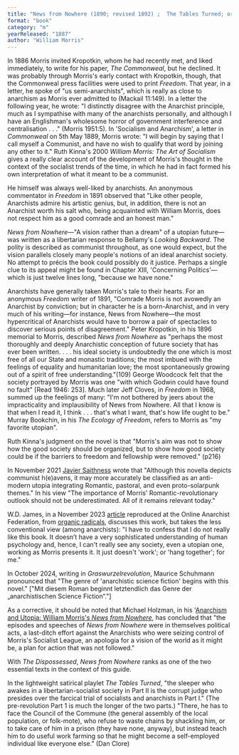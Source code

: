 ```yaml
---
title: "News from Nowhere (1890; revised 1892) ;  The Tables Turned; or, Nupkins Awakened: A Socialist Interlude (1887)"
format: "book"
category: "m"
yearReleased: "1887"
author: "William Morris"
---
```


In 1886 Morris invited Kropotkin, whom he had recently met, and liked immediately, to write for his paper,  _The Commonweal_, but he declined. It was probably through Morris's early contact with Kropotkin, though, that the Commonweal press facilities were used to print _Freedom_. That year, in a letter, he spoke of  "us semi-anarchists", which is really as close to anarchism as Morris ever admitted to (Mackail 11:149). In a letter the following year, he wrote:  "I distinctly disagree with the Anarchist principle, much as I sympathise with many of the anarchists personally, and although I have an Englishman's wholesome horror of government interference and centralisation . . ." (Morris 1951:5). In  'Socialism and Anarchism', a letter in _Commonweal_ on 5th May 1889, Morris wrote:  "I will begin by saying that I call myself a Communist, and have no wish to  qualify that word by joining any other to it." Ruth Kinna's 2000 _William Morris: The Art of Socialism_ gives a really clear account of the development of Morris's thought in the context of the socialist trends of the time, in which he had in fact formed his own interpretation of what it meant to be a communist.

He himself was always well-liked by anarchists. An anonymous commentator in _Freedom_ in 1891 observed that  "Like other people, Anarchists admire his artistic genius, but, in addition,  there is not an Anarchist worth his salt who, being acquainted with William  Morris, does not respect him as a good comrade and an honest man."

<em>News from Nowhere</em>—"A vision rather than a dream" of a utopian future—was written as a libertarian response to Bellamy's _Looking Backward_. The polity is described as communist throughout, as one would expect, but the vision parallels closely many people's notions of an ideal anarchist society. No attempt to précis the book could possibly do it justice. Perhaps a single clue to its appeal might be found in Chapter XIII,  'Concerning Politics'—which is just twelve lines long, "because we have none."

Anarchists have generally taken Morris's tale to their hearts. For an anonymous _Freedom_ writer of 1891,  "Comrade Morris is not avowedly an Anarchist by conviction; but in character he is a born-Anarchist, and in very much of his writing—for instance, News from Nowhere—the most hypercritical of Anarchists would have to borrow a pair of spectacles to discover serious points of disagreement." Peter Kropotkin, in his 1896 memorial to Morris, described _News from Nowhere_ as  "perhaps the most thoroughly and deeply Anarchistic conception of future society that has ever been written. . . . his ideal society is undoubtedly the one which is most free of all our State and monastic traditions; the most imbued with the feelings of equality and humanitarian love; the most spontaneously growing out of a spirit of free understanding."(109) George Woodcock felt that the society portrayed by Morris was one "with which Godwin could have found no fault" [Read 1946: 253]. Much later Jeff Cloves, in _Freedom_ in 1968, summed up the feelings of many:  "I'm not bothered by jeers about the impracticality and implausibility of News from Nowhere. All that I know is that when I read it, I think . . . that's what I want, that's how life ought to be."  Murray Bookchin, in his _The Ecology of Freedom_, refers to Morris as "my favorite utopian".

Ruth Kinna's judgment on the novel is that "Morris's aim was not to show how the good society should be organized, but to show how good society could be if the barriers to freedom and fellowship were removed." (p216)

In November 2021 <a href="https://www.thecommoner.org.uk/science-fiction-as-protest-art-part-iii-on-the-shores-of-communist-h-e-avens/">Javier Saithness</a> wrote that "Although this novella depicts communist h(e)avens, it may more accurately be classified as an anti-modern utopia integrating Romantic, pastoral, and even proto-solarpunk themes." In his view "The importance of Morris' Romantic-revolutionary outlook should not be underestimated. All of it remains relevant today."

W.D. James, in a November 2023 <a href="https://www.anarchistfederation.net/william-morris-dreaming-of-justice-and-of-home-egalitarian-anti-modernism-part-6/">article</a> reproduced at the Online Anarchist Federation, from <a href="https://orgrad.wordpress.com/2023/11/28/william-morris-dreaming-of-justice-and-of-home-egalitarian-anti-modernism-part-6/">organic radicals</a>, discusses this work, but takes the less conventional view (among anarchists): "I have to confess that I do not really like this book. It doesn’t have a very sophisticated understanding of human psychology and, hence, I can't really see any society, even a utopian one, working as Morris presents it. It just doesn't 'work'; or 'hang together'; for me."

In October 2024, writing in _Graswurzelrevolution_, Maurice Schuhmann pronounced that "The genre of 'anarchistic science fiction' begins with this novel." ["Mit diesem Roman beginnt letztendlich das Genre der „anarchistischen Science Fiction“."]

As a corrective, it should be noted that Michael Holzman, in his '<a href="https://morrisarchive.lib.uiowa.edu/items/show/981">Anarchism and Utopia: William Morris's <em>News from Nowhere</em></a>, has concluded that "the episodes and speeches of <em>News from Nowhere </em>were in themselves political acts, a last-ditch effort against the Anarchists who were seizing control of Morris's Socialist League, an apologia for a vision of the world as it might be, a plan for action that was not followed."

With _The Dispossessed_, _News from Nowhere_ ranks as one of the two essential texts in the context of this guide.

In the  lightweight satirical playlet _The Tables Turned_, "the sleeper who awakes in a libertarian-socialist society in Part II is the corrupt judge who presides over the farcical trial of socialists and anarchists in Part I." (The pre-revolution  Part 1 is much the longer of the two parts.) "There, he has to face the Council of the Commune (the general assembly of the local population, or folk-mote), who refuse to waste chains by shackling him, or to take care of him in a prison (they have none, anyway), but instead teach him to do useful work farming so that he might become a self-employed individual like everyone else." (Dan Clore)

